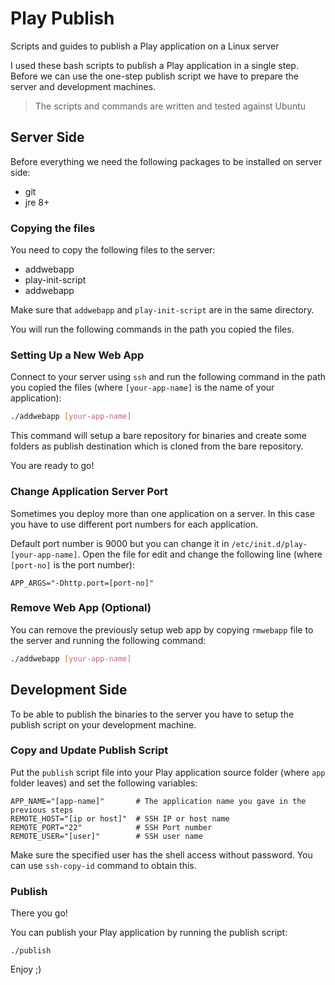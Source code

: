 # Play Publish

Scripts and guides to publish a Play application on a Linux server

I used these bash scripts to publish a Play application in a single step. Before we can use the one-step publish script we have to prepare the server and development machines.

> The scripts and commands are written and tested against Ubuntu

## Server Side

Before everything we need the following packages to be installed on server side:

* git
* jre 8+

### Copying the files
You need to copy the following files to the server:

* addwebapp
* play-init-script
* addwebapp

Make sure that `addwebapp` and `play-init-script` are in the same directory. 

You will run the following commands in the path you copied the files.

### Setting Up a New Web App

Connect to your server using `ssh` and run the following command in the path you copied the files (where `[your-app-name]` is the name of your application):

```bash
./addwebapp [your-app-name]
```

This command will setup a bare repository for binaries and create some folders as publish destination which is cloned from the bare repository.

You are ready to go!

### Change Application Server Port
Sometimes you deploy more than one application on a server. In this case you have to use different port numbers for each application.

Default port number is 9000 but you can change it in `/etc/init.d/play-[your-app-name]`. Open the file for edit and change the following line (where `[port-no]` is the port number):

```
APP_ARGS="-Dhttp.port=[port-no]"
```

### Remove Web App (Optional)
You can remove the previously setup web app by copying `rmwebapp` file to the server and running the following command:

```bash
./addwebapp [your-app-name]
```

## Development Side

To be able to publish the binaries to the server you have to setup the publish script on your development machine.

### Copy and Update Publish Script

Put the `publish` script file into your Play application source folder (where `app` folder leaves) and set the following variables:

```
APP_NAME="[app-name]"       # The application name you gave in the previous steps
REMOTE_HOST="[ip or host]"  # SSH IP or host name
REMOTE_PORT="22"            # SSH Port number
REMOTE_USER="[user]"        # SSH user name
```

Make sure the specified user has the shell access without password. You can use `ssh-copy-id` command to obtain this.

### Publish

There you go!

You can publish your Play application by running the publish script:

```
./publish
```

Enjoy ;)